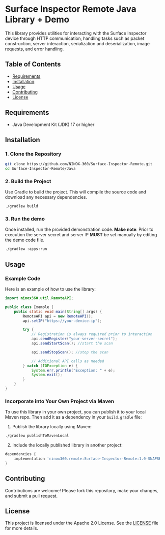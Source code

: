 
# Surface Inspector Remote Java Library + Demo

This library provides utilities for interacting with the Surface Inspector device through HTTP communication, handling tasks such as packet construction, server interaction, serialization and deserialization, image requests, and error handling.

## Table of Contents

- [Requirements](#requirements)
- [Installation](#installation)
- [Usage](#usage)
- [Contributing](#contributing)
- [License](#license)

## Requirements

- Java Development Kit (JDK) 17 or higher

## Installation

### 1. Clone the Repository

```sh
git clone https://github.com/NINOX-360/Surface-Inspector-Remote.git
cd Surface-Inspector-Remote/Java
```

### 2. Build the Project

Use Gradle to build the project. This will compile the source code and download any necessary dependencies.

```sh
./gradlew build
```

### 3. Run the demo

Once installed, run the provided demonstration code.
**Make note**: Prior to execution the server secret and server IP **MUST** be set manually by editing the demo code file.
```sh
./gradlew :apps:run
```


## Usage

### Example Code

Here is an example of how to use the library:

```java
import ninox360.util.RemoteAPI;

public class Example {
    public static void main(String[] args) {
        RemoteAPI api = new RemoteAPI();
        api.setIP("https://your-device-ip");

        try {
            // Registration is always required prior to interaction
            api.sendRegister("your-server-secret");
            api.sendStartScan(); //start the scan

            api.sendStopScan(); //stop the scan

            // Additional API calls as needed
        } catch (IOException e) {
            System.err.println("Exception: " + e);
            System.exit();
        }
    }
}
```

### Incorporate into Your Own Project via Maven

To use this library in your own project, you can publish it to your local Maven repo. Then add it as a dependency in your `build.gradle` file:

1. Publish the library locally using Maven:
```sh
./gradlew publishToMavenLocal
```

2. Include the locally published library in another project:
```gradle
dependencies {
    implementation 'ninox360.remote:Surface-Inspector-Remote:1.0-SNAPSHOT'
}
```

## Contributing

Contributions are welcome! Please fork this repository, make your changes, and submit a pull request.

## License

This project is licensed under the Apache 2.0 License. See the [LICENSE](../LICENSE) file for more details.

